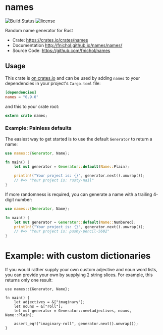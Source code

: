 # names

[![Build Status](https://travis-ci.org/fnichol/names.svg?branch=master)](https://travis-ci.org/fnichol/names) [![license](http://img.shields.io/badge/license-MIT-blue.svg)](https://github.com/fnichol/names/blob/master/LICENSE-MIT)

Random name generator for Rust

* Crate: https://crates.io/crates/names
* Documentation http://fnichol.github.io/names/names/
* Source Code: https://github.com/fnichol/names

## Usage

This crate is [on crates.io](https://crates.io/crates/names) and can be
used by adding `names` to your dependencies in your project's `Cargo.toml`
file:

```toml
[dependencies]
names = "0.9.0"
```

and this to your crate root:

```rust
extern crate names;
```

### Example: Painless defaults

The easiest way to get started is to use the default `Generator` to return
a name:

```rust
use names::{Generator, Name};

fn main() {
    let mut generator = Generator::default(Name::Plain);

    println!("Your project is: {}", generator.next().unwrap());
    // #=> "Your project is: rusty-nail"
}
```

If more randomness is required, you can generate a name with a trailing
4-digit number:

```rust
use names::{Generator, Name};

fn main() {
    let mut generator = Generator::default(Name::Numbered);
    println!("Your project is: {}", generator.next().unwrap());
    // #=> "Your project is: pushy-pencil-5602"
}
```

# Example: with custom dictionaries

If you would rather supply your own custom adjective and noun word lists,
you can provide your own by supplying 2 string slices. For example,
this returns only one result:

```
use names::{Generator, Name};

fn main() {
    let adjectives = &["imaginary"];
    let nouns = &["roll"];
    let mut generator = Generator::new(adjectives, nouns, Name::Plain);

    assert_eq!("imaginary-roll", generator.next().unwrap());
}
```
